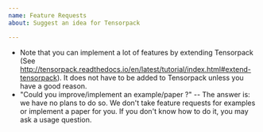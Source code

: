 ```yaml
---
name: Feature Requests
about: Suggest an idea for Tensorpack

---
```


+ Note that you can implement a lot of features by extending Tensorpack
  (See http://tensorpack.readthedocs.io/en/latest/tutorial/index.html#extend-tensorpack).
  It does not have to be added to Tensorpack unless you have a good reason.
+ "Could you improve/implement an example/paper ?"
  -- The answer is: we have no plans to do so. We don't take feature requests for
  examples or implement a paper for you. If you don't know how to do it, you may ask a usage question.
